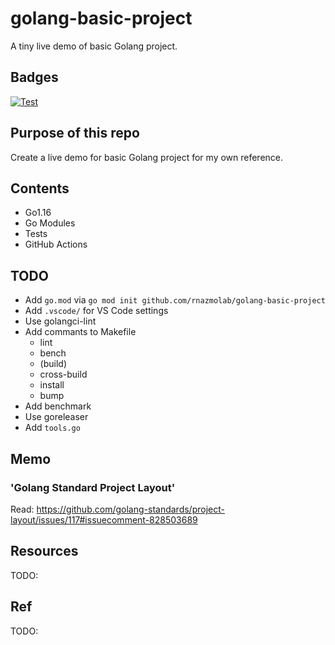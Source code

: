 # golang-basic-project

A tiny live demo of basic Golang project.

## Badges

[![Test](https://github.com/rnazmolab/golang-basic-project/actions/workflows/test.yml/badge.svg)](https://github.com/rnazmolab/golang-basic-project/actions/workflows/test.yml)

## Purpose of this repo

Create a live demo for basic Golang project for my own reference.

## Contents

- Go1.16
- Go Modules
- Tests
- GitHub Actions

## TODO

- Add `go.mod` via `go mod init github.com/rnazmolab/golang-basic-project`
- Add `.vscode/` for VS Code settings
- Use golangci-lint
- Add commants to Makefile
  - lint
  - bench
  - (build)
  - cross-build
  - install
  - bump
- Add benchmark
- Use goreleaser
- Add `tools.go`

## Memo

### 'Golang Standard Project Layout'

Read: https://github.com/golang-standards/project-layout/issues/117#issuecomment-828503689

## Resources

TODO:

## Ref

TODO:
